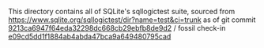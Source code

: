 This directory contains all of SQLite's sqllogictest suite, sourced from
https://www.sqlite.org/sqllogictest/dir?name=test&ci=trunk as of git commit
[9213ca6947f64eda32298dc668cb29ebfb8de9d2][git] / fossil check-in
[e09cd5dd1f1884ab4abda47bca9a649480795cad][fossil]

[git]: https://github.com/gregrahn/sqllogictest/commit/9213ca6947f64eda32298dc668cb29ebfb8de9d2
[fossil]: https://www.sqlite.org/sqllogictest/info/e09cd5dd1f1884ab
